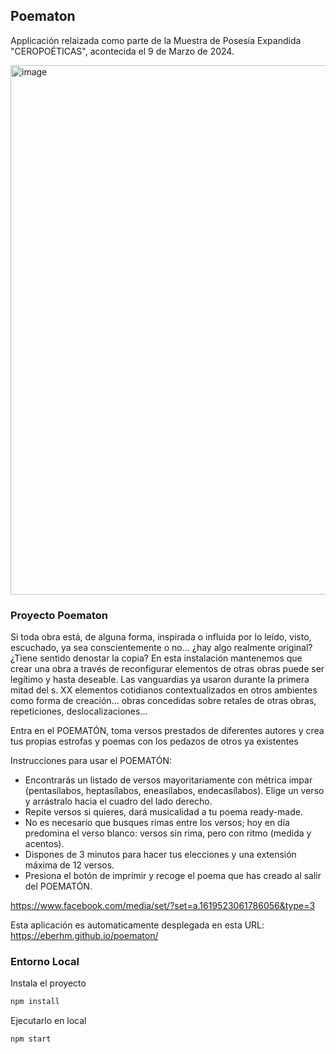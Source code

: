 ## Poematon

Applicación relaizada como parte de la Muestra de Posesía Expandida "CEROPOÉTICAS", acontecida el 9 de Marzo de 2024.

<img width="847" alt="image" src="https://github.com/eberhm/poematon/assets/1044082/91a11a66-5c2d-4596-8c5a-68aa76022ba7">

### Proyecto Poematon

Si toda obra está, de alguna forma, inspirada o influida por lo leído, visto, escuchado, ya sea conscientemente o no... ¿hay algo realmente original? ¿Tiene sentido denostar la copia? 
En esta instalación mantenemos que crear una obra a través de reconfigurar elementos de otras obras puede ser legítimo y hasta deseable. Las vanguardias ya usaron durante la primera mitad del s. XX elementos cotidianos contextualizados en otros ambientes como forma de creación... obras concedidas sobre retales de otras obras, repeticiones, deslocalizaciones... 

Entra en el POEMATÓN, toma versos prestados de diferentes autores y crea tus propias estrofas y poemas con los pedazos de otros ya existentes

Instrucciones para usar el POEMATÓN:
-	Encontrarás un listado de versos mayoritariamente con métrica impar (pentasílabos, heptasílabos, eneasílabos, endecasílabos). Elige un verso y arrástralo hacia el cuadro del lado derecho. 
-	Repite versos si quieres, dará musicalidad a tu poema ready-made.
-	No es necesario que busques rimas entre los versos; hoy en día predomina el verso blanco: versos sin rima, pero con ritmo (medida y acentos).
-	Dispones de 3 minutos para hacer tus elecciones y una extensión máxima de 12 versos.
-	Presiona el botón de imprimir y recoge el poema que has creado al salir del POEMATÓN.


https://www.facebook.com/media/set/?set=a.1619523061786056&type=3

Esta aplicación es automaticamente desplegada en esta URL: https://eberhm.github.io/poematon/

### Entorno Local

Instala el proyecto

```sh
npm install
```

Ejecutarlo en local

```sh
npm start
```

